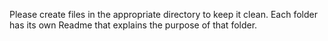Please create files in the appropriate directory to keep it clean. Each folder has its own Readme that explains the purpose of that folder. 